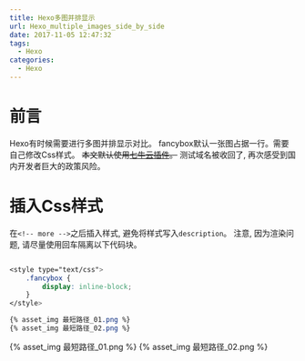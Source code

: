 ```yaml
---
title: Hexo多图并排显示
url: Hexo_multiple_images_side_by_side
date: 2017-11-05 12:47:32
tags: 
  - Hexo
categories:
  - Hexo
---
```


# 前言
Hexo有时候需要进行多图并排显示对比。
fancybox默认一张图占据一行。需要自己修改Css样式。
~~本文默认使用[七牛云插件](https://github.com/gyk001/hexo-qiniu-sync)。~~
测试域名被收回了, 再次感受到国内开发者巨大的政策风险。

<!-- more -->

<style type="text/css">
    .fancybox {
        display: inline-block;
    }
</style>

# 插入Css样式
在`<!-- more -->`之后插入样式, 避免将样式写入`description`。
注意, 因为渲染问题, 请尽量使用回车隔离以下代码块。
```css

<style type="text/css">
    .fancybox {
        display: inline-block;
    }
</style>

{% asset_img 最短路径_01.png %}
{% asset_img 最短路径_02.png %}

```

{% asset_img 最短路径_01.png %}
{% asset_img 最短路径_02.png %}